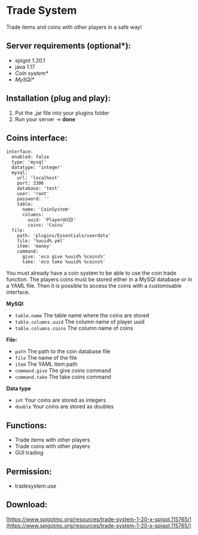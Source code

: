 # Trade System
Trade items and coins with other players in a safe way!

## Server requirements (optional*):
- spigot 1.20.1
- java 1.17
- _Coin system*_
- _MySQl*_

## Installation (plug and play):
1. Put the .jar file into your plugins folder
2. Run your server -> **done**

## Coins interface:
```
interface:
  enabled: false
  type: 'mysql'
  datatype: 'integer'
  mysql:
    url: 'localhost'
    port: 3306
    database: 'test'
    user: 'root'
    password: ''
    table:
      name: 'CoinSystem'
      columns:
        uuid: 'PlayerUUID'
        coins: 'Coins'
  file:
    path: 'plugins/Essentials/userdata'
    file: '%uuid%.yml'
    item: 'money'
    command:
      give: 'eco give %uuid% %coins%'
      take: 'eco take %uuid% %coins%'
```
You must already have a coin system to be able to use the coin trade function. The players coins 
must be stored either in a MySQl database or in a YAML file. Then it is possible to access the 
coins with a customisable interface.

**MySQl** <br/>
- `table.name` The table name where the coins are stored
- `table.columns.uuid` The column name of player uuid
- `table.columns.coins` The column name of coins

**File:** <br/>
- `path` The path to the coin database file
- `file` The name of the file
- `item` The YAML item path
- `command.give` The give coins command
- `command.take` The take coins command

**Data type** <br/>
- `int` Your coins are stored as integers
- `double` Your coins are stored as doubles

## Functions:
- Trade items with other players
- Trade coins with other players
- GUI trading

## Permission:
- tradesystem.use

## Download:
[https://www.spigotmc.org/resources/trade-system-1-20-x-spigot.115765/](https://www.spigotmc.org/resources/trade-system-1-20-x-spigot.115765/)
